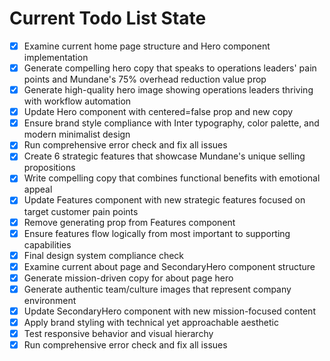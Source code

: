 <!-- DO NOT EDIT - Managed by todo_list tool -->
<!-- Updated: 2025-09-29T08:17:57.161Z -->

# Current Todo List State

- [x] Examine current home page structure and Hero component implementation
- [x] Generate compelling hero copy that speaks to operations leaders' pain points and Mundane's 75% overhead reduction value prop
- [x] Generate high-quality hero image showing operations leaders thriving with workflow automation
- [x] Update Hero component with centered=false prop and new copy
- [x] Ensure brand style compliance with Inter typography, color palette, and modern minimalist design
- [x] Run comprehensive error check and fix all issues
- [x] Create 6 strategic features that showcase Mundane's unique selling propositions
- [x] Write compelling copy that combines functional benefits with emotional appeal
- [x] Update Features component with new strategic features focused on target customer pain points
- [x] Remove generating prop from Features component
- [x] Ensure features flow logically from most important to supporting capabilities
- [x] Final design system compliance check
- [x] Examine current about page and SecondaryHero component structure
- [x] Generate mission-driven copy for about page hero
- [x] Generate authentic team/culture images that represent company environment
- [x] Update SecondaryHero component with new mission-focused content
- [x] Apply brand styling with technical yet approachable aesthetic
- [x] Test responsive behavior and visual hierarchy
- [x] Run comprehensive error check and fix all issues
